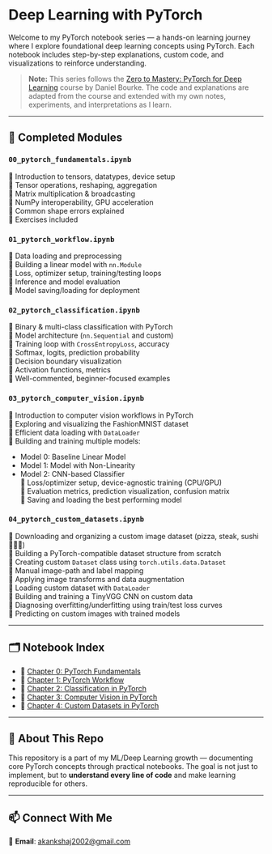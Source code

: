 #  Deep Learning with PyTorch

Welcome to my PyTorch notebook series — a hands-on learning journey where I explore foundational deep learning concepts using PyTorch. Each notebook includes step-by-step explanations, custom code, and visualizations to reinforce understanding.

>  **Note:** This series follows the [Zero to Mastery: PyTorch for Deep Learning](https://www.learnpytorch.io/) course by Daniel Bourke. The code and explanations are adapted from the course and extended with my own notes, experiments, and interpretations as I learn.  

-----


## 📘 Completed Modules

### `00_pytorch_fundamentals.ipynb`
🔹 Introduction to tensors, datatypes, device setup  
🔹 Tensor operations, reshaping, aggregation  
🔹 Matrix multiplication & broadcasting  
🔹 NumPy interoperability, GPU acceleration  
🔹 Common shape errors explained  
🔹 Exercises included

### `01_pytorch_workflow.ipynb`
🔹 Data loading and preprocessing  
🔹 Building a linear model with `nn.Module`  
🔹 Loss, optimizer setup, training/testing loops  
🔹 Inference and model evaluation  
🔹 Model saving/loading for deployment  

### `02_pytorch_classification.ipynb`
🔹 Binary & multi-class classification with PyTorch  
🔹 Model architecture (`nn.Sequential` and custom)  
🔹 Training loop with `CrossEntropyLoss`, accuracy  
🔹 Softmax, logits, prediction probability  
🔹 Decision boundary visualization  
🔹 Activation functions, metrics  
🔹 Well-commented, beginner-focused examples

### `03_pytorch_computer_vision.ipynb`
🔹 Introduction to computer vision workflows in PyTorch  
🔹 Exploring and visualizing the FashionMNIST dataset  
🔹 Efficient data loading with `DataLoader`  
🔹 Building and training multiple models:
  - Model 0: Baseline Linear Model  
  - Model 1: Model with Non-Linearity  
  - Model 2: CNN-based Classifier  
🔹 Loss/optimizer setup, device-agnostic training (CPU/GPU)  
🔹 Evaluation metrics, prediction visualization, confusion matrix  
🔹 Saving and loading the best performing model

### `04_pytorch_custom_datasets.ipynb`
🔹 Downloading and organizing a custom image dataset (pizza, steak, sushi 🍕🥩🍣)  
🔹 Building a PyTorch-compatible dataset structure from scratch  
🔹 Creating custom `Dataset` class using `torch.utils.data.Dataset`  
🔹 Manual image-path and label mapping  
🔹 Applying image transforms and data augmentation  
🔹 Loading custom dataset with `DataLoader`  
🔹 Building and training a TinyVGG CNN on custom data  
🔹 Diagnosing overfitting/underfitting using train/test loss curves  
🔹 Predicting on custom images with trained models

---

## 🗂 Notebook Index

- 📒 [Chapter 0: PyTorch Fundamentals](00_pytorch_fundamentals.ipynb)  
- 📒 [Chapter 1: PyTorch Workflow](01_pytorch_workflow.ipynb)  
- 📒 [Chapter 2: Classification in PyTorch](02_pytorch_classification.ipynb)  
- 📒 [Chapter 3: Computer Vision in PyTorch](03_pytorch_computer_vision.ipynb)  
- 📒 [Chapter 4: Custom Datasets in PyTorch](04_pytorch_custom_dataset.ipynb)

---

## 🌱 About This Repo

This repository is a part of my ML/Deep Learning growth — documenting core PyTorch concepts through practical notebooks. The goal is not just to implement, but to **understand every line of code** and make learning reproducible for others.

---

## 📫 Connect With Me

📧 **Email**: akankshaj2002@gmail.com  
